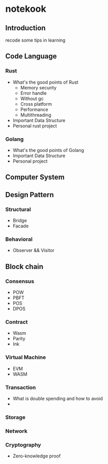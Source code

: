 # notekook
## Introduction
recode some tips in learning
## Code Language
### Rust
* What's the good points of Rust 
    * Memory security
    * Error handle
    * Without gc
    * Cross platform
    * Performance
    * Multithreading
* Important Data Structure
* Personal rust project
### Golang
* What's the good points of Golang 
* Important Data Structure
* Personal project

## Computer System

## Design Pattern
### Structural
* Bridge
* Facade
### Behavioral
* Observer && Visitor 

## Block chain
### Consensus
* POW
* PBFT
* POS
* DPOS
### Contract
* Wasm
* Parity
* Ink

### Virtual Machine
* EVM
* WASM

### Transaction
* What is double spending and how to avoid
* 

### Storage

### Network

### Cryptography
* Zero-knowledge proof 
